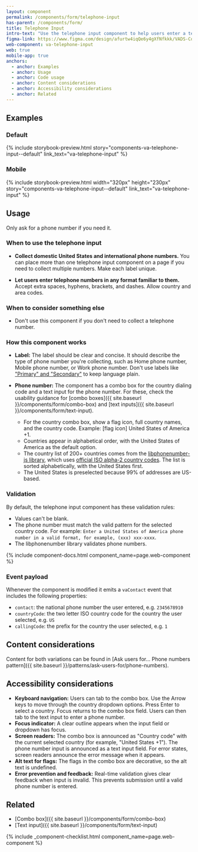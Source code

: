 ```yaml
---
layout: component
permalink: /components/form/telephone-input
has-parent: /components/form/
title: Telephone Input
intro-text: "Use the telephone input component to help users enter a telephone number."
figma-link: https://www.figma.com/design/afurtw4iqQe6y4gXfNfkkk/VADS-Component-Library?node-id=31366-83
web-component: va-telephone-input
web: true
mobile-app: true
anchors:
  - anchor: Examples
  - anchor: Usage
  - anchor: Code usage
  - anchor: Content considerations
  - anchor: Accessibility considerations
  - anchor: Related
---
```


## Examples
### Default
{% include storybook-preview.html story="components-va-telephone-input--default" link_text="va-telephone-input" %}

### Mobile
{% include storybook-preview.html  width="320px" height="230px" story="components-va-telephone-input--default" link_text="va-telephone-input" %}

## Usage

Only ask for a phone number if you need it.

### When to use the telephone input
* **Collect domestic United States and international phone numbers.** You can place more than one telephone input component on a page if you need to collect multiple numbers. Make each label unique.

* **Let users enter telephone numbers in any format familiar to them.** Accept extra spaces, hyphens, brackets, and dashes. Allow country and area codes.


### When to consider something else
* Don't use this component if you don't need to collect a telephone number.

### How this component works

* **Label:** The label should be clear and concise. It should describe the type of phone number you're collecting, such as Home phone number, Mobile phone number, or Work phone number. Don't use labels like ["Primary" and "Secondary"](https://design.va.gov/patterns/ask-users-for/phone-numbers#content-considerations) to keep language plain.

* **Phone number:** The component has a combo box for the country dialing code and a text input for the phone number. For these, check the usability guidance for [combo boxes]({{ site.baseurl }}/components/form/combo-box) and [text inputs]({{ site.baseurl }}/components/form/text-input).
  * For the country combo box, show a flag icon, full country names, and the country code. Example: [flag icon] United States of America +1.
  * Countries appear in alphabetical order, with the United States of America as the default option.
  * The country list of 200+ countries comes from the [libphonenumber-js library](https://www.npmjs.com/package/libphonenumber-js?activeTab=readme), which uses [official ISO alpha-2 country codes](https://en.wikipedia.org/wiki/ISO_3166-1_alpha-2#Officially_assigned_code_elements). The list is sorted alphabetically, with the United States first.
  * The United States is preselected because 99% of addresses are US-based.

### Validation
By default, the telephone input component has these validation rules:
- Values can't be blank.
- The phone number must match the valid pattern for the selected country code. For example: `Enter a United States of America phone number in a valid format, for example, (xxx) xxx-xxxx`.
- The libphonenumber library validates phone numbers.

{% include component-docs.html component_name=page.web-component %}

### Event payload
Whenever the component is modified it emits a `vaContact` event that includes the following properties:
* `contact`: the national phone number the user entered, e.g. `2345678910`
* `countryCode`: the two letter ISO country code for the country the user selected, e.g. `US`
* `callingCode`: the prefix for the country the user selected, e.g. `1`


## Content considerations
Content for both variations can be found in [Ask users for... Phone numbers pattern]({{ site.baseurl }}/patterns/ask-users-for/phone-numbers).

## Accessibility considerations

* **Keyboard navigation:** Users can tab to the combo box. Use the Arrow keys to move through the country dropdown options. Press Enter to select a country. Focus returns to the combo box field. Users can then tab to the text input to enter a phone number.
* **Focus indicator:** A clear outline appears when the input field or dropdown has focus.
* **Screen readers:** The combo box is announced as "Country code" with the current selected country (for example, "United States +1"). The phone number input is announced as a text input field. For error states, screen readers announce the error message when it appears.
* **Alt text for flags:** The flags in the combo box are decorative, so the alt text is undefined.
* **Error prevention and feedback:** Real-time validation gives clear feedback when input is invalid. This prevents submission until a valid phone number is entered.


## Related
* [Combo box]({{ site.baseurl }}/components/form/combo-box)
* [Text input]({{ site.baseurl }}/components/form/text-input)

{% include _component-checklist.html component_name=page.web-component %}

